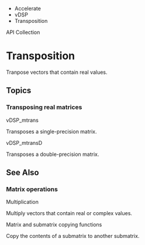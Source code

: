 

- Accelerate
- vDSP
-  Transposition 

API Collection

# Transposition

Tranpose vectors that contain real values.

## Topics

### Transposing real matrices

vDSP_mtrans

Transposes a single-precision matrix.

vDSP_mtransD

Transposes a double-precision matrix.

## See Also

### Matrix operations

Multiplication

Multiply vectors that contain real or complex values.

Matrix and submatrix copying functions

Copy the contents of a submatrix to another submatrix.

